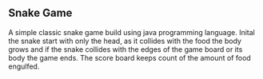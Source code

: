 ## Snake Game

A simple classic snake game build using java programming language. Inital the snake start with only the head, as it collides with the food the body grows and if the snake collides with the edges of the game board or its body the game ends. The score board keeps count of the amount of food engulfed.

